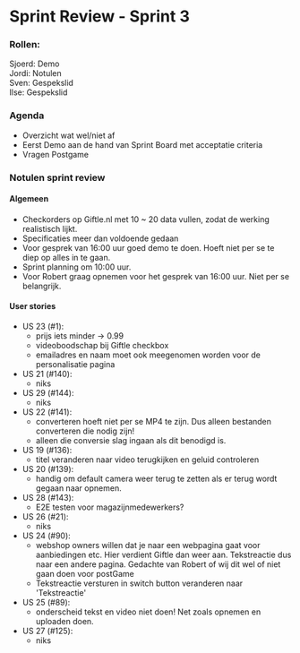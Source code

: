 # Sprint Review - Sprint 3

### Rollen:

Sjoerd: Demo\
Jordi: Notulen\
Sven: Gespekslid\
Ilse: Gespekslid

### Agenda

- Overzicht wat wel/niet af
- Eerst Demo aan de hand van Sprint Board met acceptatie criteria
- Vragen Postgame

### Notulen sprint review

#### Algemeen

####

- Checkorders op Giftle.nl met 10 ~ 20 data vullen, zodat de werking realistisch lijkt.
- Specificaties meer dan voldoende gedaan
- Voor gesprek van 16:00 uur goed demo te doen. Hoeft niet per se te diep op alles in te gaan.
- Sprint planning om 10:00 uur.
- Voor Robert graag opnemen voor het gesprek van 16:00 uur. Niet per se belangrijk.

#### User stories

- US 23 (#1):
  - prijs iets minder -> 0.99
  - videoboodschap bij Giftle checkbox
  - emailadres en naam moet ook meegenomen worden voor de personalisatie pagina
- US 21 (#140):
  - niks
- US 29 (#144):
  - niks
- US 22 (#141):
  - converteren hoeft niet per se MP4 te zijn. Dus alleen bestanden converteren die nodig zijn!
  - alleen die conversie slag ingaan als dit benodigd is.
- US 19 (#136):
  - titel veranderen naar video terugkijken en geluid controleren
- US 20 (#139):
  - handig om default camera weer terug te zetten als er terug wordt gegaan naar opnemen.
- US 28 (#143):
  - E2E testen voor magazijnmedewerkers?
- US 26 (#21):
  - niks
- US 24 (#90):
  - webshop owners willen dat je naar een webpagina gaat voor aanbiedingen etc. Hier verdient Giftle dan weer aan. Tekstreactie dus naar een andere pagina. Gedachte van Robert of wij dit wel of niet gaan doen voor postGame
  - Tekstreactie versturen in switch button veranderen naar 'Tekstreactie'
- US 25 (#89):
  - onderscheid tekst en video niet doen! Net zoals opnemen en uploaden doen.
- US 27 (#125):
  - niks
